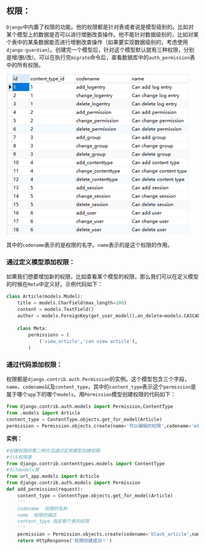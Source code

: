 ## 权限：

`Django`中内置了权限的功能。他的权限都是针对表或者说是模型级别的。比如对某个模型上的数据是否可以进行增删改查操作。他不能针对数据级别的，比如对某个表中的某条数据能否进行增删改查操作（如果要实现数据级别的，考虑使用`django-guardian`）。创建完一个模型后，针对这个模型默认就有三种权限，分别是增/删/改/。可以在执行完`migrate`命令后，查看数据库中的`auth_permission`表中的所有权限。

![](img\权限.png)

其中的`codename`表示的是权限的名字。`name`表示的是这个权限的作用。

### 通过定义模型添加权限：

如果我们想要增加新的权限，比如查看某个模型的权限，那么我们可以在定义模型的时候在`Meta`中定义好。示例代码如下：

```python
class Article(models.Model):
    title = models.CharField(max_length=100)
    content = models.TextField()
    author = models.ForeignKey(get_user_model(),on_delete=models.CASCADE)

    class Meta:
        permissions = (
            ('view_article','can view article'),
        )
```

### 通过代码添加权限：

权限都是`django.contrib.auth.Permission`的实例。这个模型包含三个字段，`name`、`codename`以及`content_type`，其中的`content_type`表示这个`permission`是属于哪个`app`下的哪个`models`。用`Permission`模型创建权限的代码如下：

```python
from django.contrib.auth.models import Permission,ContentType
from .models import Article
content_type = ContentType.objects.get_for_model(Article)
permission = Permission.objects.create(name='可以编辑的权限',codename='edit_article',content_type=content_type)
```

**实例：**

```python
#创建权限的第二种方法通过实例模型创建权限
#引入权限表
from django.contrib.contenttypes.models import ContentType
#引入models类
from url_app.models import Article
from django.contrib.auth.models import Permission
def add_permission(request):
    content_type = ContentType.objects.get_for_model(Article)
    '''
    codename  权限的名称
    name  权限的描述
    content_tpye 指定那个表的权限
    '''
    permission = Permission.objects.create(codename='black_article',name='拉黑文章',content_type=content_type)
    return HttpResponse('权限创建成功！')
```

